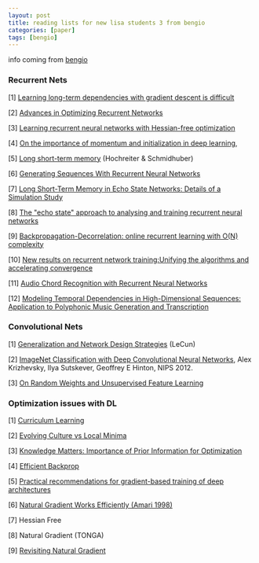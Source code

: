 ```yaml
---
layout: post
title: reading lists for new lisa students 3 from bengio
categories: [paper]
tags: [bengio]
---
```



info coming from [bengio](https://docs.google.com/document/d/1IXF3h0RU5zz4ukmTrVKVotPQypChscNGf5k6E25HGvA/edit#heading=h.iyu3xc5qgwza)

### Recurrent Nets

[1] [Learning long-term dependencies with gradient descent is difficult](http://www-dsi.ing.unifi.it/~paolo/ps/tnn-94-gradient.pdf)

[2] [Advances in Optimizing Recurrent Networks](http://arxiv.org/pdf/1212.0901v2.pdf)  

[3] [Learning recurrent neural networks with Hessian-free optimization](http://machinelearning.wustl.edu/mlpapers/paper_files/ICML2011Martens_532.pdf)

[4] [On the importance of momentum and initialization in deep learning,](http://www.cs.utoronto.ca/~ilya/pubs/2013/1051_2.pdf)

[5] [Long short-term memory](http://www.bioinf.jku.at/publications/older/2604.pdf) (Hochreiter & Schmidhuber)

[6] [Generating Sequences With Recurrent Neural Networks](http://arxiv.org/pdf/1308.0850v4.pdf)

[7] [Long Short-Term Memory in Echo State Networks: Details of a Simulation Study](http://minds.jacobs-university.de/sites/default/files/uploads/papers/2478_Jaeger12.pdf)

[8] [The "echo state" approach to analysing and training recurrent neural networks](http://minds.jacobs-university.de/sites/default/files/uploads/papers/EchoStatesTechRep.pdf)

[9] [Backpropagation-Decorrelation: online recurrent learning with O(N) complexity](http://ni.www.techfak.uni-bielefeld.de/files/Steil2004-BDO.pdf)

[10] [New results on recurrent network training:Unifying the algorithms and accelerating convergence](http://www.researchgate.net/profile/Amir_Atiya/publication/5602147_New_results_on_recurrent_network_training_unifying_the_algorithms_and_accelerating_convergence/file/9fcfd50fed618a36b7.pdf)

[11] [Audio Chord Recognition with Recurrent Neural Networks](http://www-etud.iro.umontreal.ca/~boulanni/ISMIR2013.pdf)

[12] [Modeling Temporal Dependencies in High-Dimensional Sequences: Application to Polyphonic Music Generation and Transcription](http://arxiv.org/pdf/1206.6392.pdf)

### Convolutional Nets

[1] [Generalization and Network Design Strategies](http://yann.lecun.com/exdb/publis/pdf/lecun-89.pdf) (LeCun)

[2] [ImageNet Classification with Deep Convolutional Neural Networks](http://papers.nips.cc/paper/4824-imagenet-classification-with-deep-convolutional-neural-networks.pdf), Alex Krizhevsky, Ilya Sutskever, Geoffrey E Hinton, NIPS 2012.

[3] [On Random Weights and Unsupervised Feature Learning](http://www.stanford.edu/~asaxe/papers/Saxe%20et%20al.%20-%202010%20-%20On%20Random%20Weights%20and%20Unsupervised%20Feature%20Learning.pdf)

### Optimization issues with DL

[1] [Curriculum Learning](http://www.machinelearning.org/archive/icml2009/papers/119.pdf)

[2] [Evolving Culture vs Local Minima](http://arxiv.org/pdf/1203.2990v2.pdf)

[3] [Knowledge Matters: Importance of Prior Information for Optimization](http://arxiv.org/pdf/1301.4083v6.pdf)

[4] [Efficient Backprop](http://yann.lecun.com/exdb/publis/pdf/lecun-98b.pdf)

[5] [Practical recommendations for gradient-based training of deep architectures](http://arxiv.org/pdf/1206.5533v2.pdf)  

[6] [Natural Gradient Works Efficiently (Amari 1998)](http://www.maths.tcd.ie/~mnl/store/Amari1998a.pdf)

[7] Hessian Free

[8] Natural Gradient (TONGA)

[9] [Revisiting Natural Gradient](http://arxiv.org/pdf/1301.3584v7.pdf)



